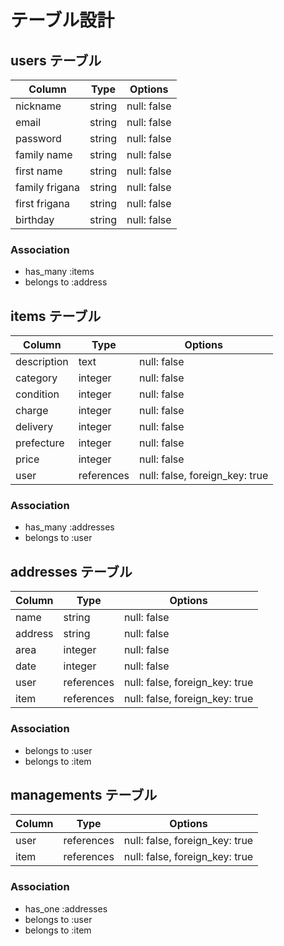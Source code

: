 # テーブル設計

## users テーブル

| Column          | Type   | Options     |
| --------        | ------ | ----------- |
| nickname        | string | null: false |
| email           | string | null: false |
| password        | string | null: false |
| family name     | string | null: false |
| first name      | string | null: false |
| family frigana  | string | null: false |
| first frigana   | string | null: false |
| birthday        | string | null: false |

### Association

- has_many   :items
- belongs to :address                                                           
<!-- - belongs to :management -->

 

## items テーブル

| Column                 | Type       | Options                        |
| ---------------------- | ---------- | -------------------------------|
| description            | text       | null: false                    |
| category               | integer    | null: false                    |
| condition              | integer    | null: false                    |
| charge                 | integer    | null: false                    |
| delivery               | integer    | null: false                    |
| prefecture             | integer    | null: false                    |
| price                  | integer    | null: false                    |
| user                   | references | null: false, foreign_key: true |

### Association

- has_many :addresses
- belongs to :user

## addresses テーブル

| Column             | Type       | Options                        |
| -------------------| ---------- | ------------------------------ |
| name               | string     | null: false                    |
| address            | string     | null: false                    |
| area               | integer    | null: false                    |
| date               | integer    | null: false                    |
| user               | references | null: false, foreign_key: true |
| item               | references | null: false, foreign_key: true |

### Association

- belongs to :user
- belongs to :item           
<!-- - has_one    :managements -->




## managements テーブル

| Column           | Type       | Options                        |
| -----------------| ---------- | ------------------------------ |
| user             | references | null: false, foreign_key: true |
| item             | references | null: false, foreign_key: true |

### Association


- has_one :addresses                                                              
- belongs to :user
- belongs to :item 